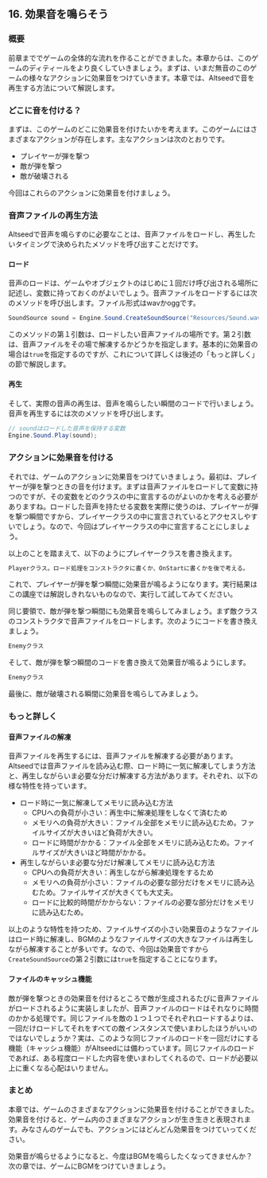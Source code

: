 ## 16. 効果音を鳴らそう

### 概要

前章まででゲームの全体的な流れを作ることができました。本章からは、このゲームのディティールをより良くしていきましょう。まずは、いまだ無音のこのゲームの様々なアクションに効果音をつけていきます。本章では、Altseedで音を再生する方法について解説します。

### どこに音を付ける？

まずは、このゲームのどこに効果音を付けたいかを考えます。このゲームにはさまざまなアクションが存在します。主なアクションは次のとおりです。

* プレイヤーが弾を撃つ
* 敵が弾を撃つ
* 敵が破壊される

今回はこれらのアクションに効果音を付けましょう。

### 音声ファイルの再生方法

Altseedで音声を鳴らすのに必要なことは、音声ファイルをロードし、再生したいタイミングで決められたメソッドを呼び出すことだけです。

#### ロード

音声のロードは、ゲームやオブジェクトのはじめに１回だけ呼び出される場所に記述し、変数に持っておくのがよいでしょう。音声ファイルをロードするには次のメソッドを呼び出します。ファイル形式はwavかoggです。

```C#
SoundSource sound = Engine.Sound.CreateSoundSource("Resources/Sound.wav", true);
```

このメソッドの第１引数は、ロードしたい音声ファイルの場所です。第２引数は、音声ファイルをその場で解凍するかどうかを指定します。基本的に効果音の場合は`true`を指定するのですが、これについて詳しくは後述の「もっと詳しく」の節で解説します。

#### 再生

そして、実際の音声の再生は、音声を鳴らしたい瞬間のコードで行いましょう。音声を再生するには次のメソッドを呼び出します。

```C#
// soundはロードした音声を保持する変数
Engine.Sound.Play(sound);
```

### アクションに効果音を付ける

それでは、ゲームのアクションに効果音をつけていきましょう。最初は、プレイヤーが弾を撃つときの音を付けます。まずは音声ファイルをロードして変数に持つのですが、その変数をどのクラスの中に宣言するのがよいのかを考える必要がありますね。ロードした音声を持たせる変数を実際に使うのは、プレイヤーが弾を撃つ瞬間ですから、プレイヤークラスの中に宣言されているとアクセスしやすいでしょう。なので、今回はプレイヤークラスの中に宣言することにしましょう。

以上のことを踏まえて、以下のようにプレイヤークラスを書き換えます。

```diff
Playerクラス。ロード処理をコンストラクタに書くか、OnStartに書くかを後で考える。
```

これで、プレイヤーが弾を撃つ瞬間に効果音が鳴るようになります。実行結果はこの講座では解説しきれないものなので、実行して試してみてください。

同じ要領で、敵が弾を撃つ瞬間にも効果音を鳴らしてみましょう。まず敵クラスのコンストラクタで音声ファイルをロードします。次のようにコードを書き換えましょう。

```diff
Enemyクラス
```

そして、敵が弾を撃つ瞬間のコードを書き換えて効果音が鳴るようにします。

```diff
Enemyクラス
```

最後に、敵が破壊される瞬間に効果音を鳴らしてみましょう。

### もっと詳しく

#### 音声ファイルの解凍

音声ファイルを再生するには、音声ファイルを解凍する必要があります。Altseedでは音声ファイルを読み込む際、ロード時に一気に解凍してしまう方法と、再生しながらいま必要な分だけ解凍する方法があります。それぞれ、以下の様な特性を持っています。

* ロード時に一気に解凍してメモリに読み込む方法
    * CPUへの負荷が小さい：再生中に解凍処理をしなくて済むため
    * メモリへの負荷が大きい：ファイル全部をメモリに読み込むため。ファイルサイズが大きいほど負荷が大きい。
    * ロードに時間がかかる：ファイル全部をメモリに読み込むため。ファイルサイズが大きいほど時間がかかる。
* 再生しながらいま必要な分だけ解凍してメモリに読み込む方法
	* CPUへの負荷が大きい：再生しながら解凍処理をするため
	* メモリへの負荷が小さい：ファイルの必要な部分だけをメモリに読み込むため。ファイルサイズが大きくても大丈夫。
	* ロードに比較的時間がかからない：ファイルの必要な部分だけをメモリに読み込むため。

以上のような特性を持つため、ファイルサイズの小さい効果音のようなファイルはロード時に解凍し、BGMのようなファイルサイズの大きなファイルは再生しながら解凍することが多いです。なので、今回は効果音ですから`CreateSoundSource`の第２引数には`true`を指定することになります。

#### ファイルのキャッシュ機能

敵が弾を撃つときの効果音を付けるところで敵が生成されるたびに音声ファイルがロードされるように実装しましたが、音声ファイルのロードはそれなりに時間のかかる処理です。同じファイルを敵の１つ１つでそれぞれロードするよりは、一回だけロードしてそれをすべての敵インスタンスで使いまわしたほうがいいのではないでしょうか？実は、このような同じファイルのロードを一回だけにする機能（キャッシュ機能）がAltseedには備わっています。同じファイルのロードであれば、ある程度ロードした内容を使いまわしてくれるので、ロードが必要以上に重くなる心配はいりません。

### まとめ

本章では、ゲームのさまざまなアクションに効果音を付けることができました。効果音を付けると、ゲーム内のさまざまなアクションが生き生きと表現されます。みなさんのゲームでも、アクションにはどんどん効果音をつけていってください。

効果音が鳴らせるようになると、今度はBGMを鳴らしたくなってきませんか？次の章では、ゲームにBGMをつけていきましょう。